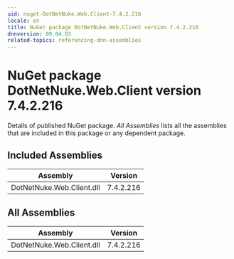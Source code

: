 ```yaml
---
uid: nuget-DotNetNuke.Web.Client-7.4.2.216
locale: en
title: NuGet package DotNetNuke.Web.Client version 7.4.2.216
dnnversion: 09.04.03
related-topics: referencing-dnn-assemblies
---
```


# NuGet package DotNetNuke.Web.Client version 7.4.2.216
Details of published NuGet package.
*All Assemblies* lists all the assemblies that are included in this package or any dependent package.

## Included Assemblies

|Assembly|Version|
|---|---|
|DotNetNuke.Web.Client.dll|7.4.2.216|

## All Assemblies

|Assembly|Version|
|---|---|
|DotNetNuke.Web.Client.dll|7.4.2.216|

